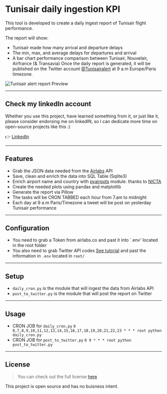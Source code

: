 Tunisair daily ingestion KPI
============

This tool is developed to create a daily ingest report of Tunisair flight performance. 

The report will show:
- Tunisair made how many arrival and departure delays
- The min, max, and average delays for departures and arrival
- A bar chart performance comparison between Tunisair, Nouvelair, Airfrance (& Transavia)
Once the daily report is generated, it will be published on the Twitter account [@Tunisairalert](https://twitter.com/Tunisairalert) at 9 a.m Europe/Paris timezone.

![Tunisair alert report Preview](https://i.ibb.co/n0sgBB4/01-08-2022-report.png)

---
## Check my linkedIn account

Whether you use this project, have learned something from it, or just like it, please consider endorsing me on linkedIN, so I can dedicate more time on open-source projects like this :)

👉 [LinkedIn](https://www.linkedin.com/in/skanderboudawara/)

---

## Features
- Grab the JSON data needed from the [Airlabs](https://airlabs.co/) API
- Save, clean and enrich the data into SQL Table (Sqlite3)
- Enrich airport name and country with [pyairpots](https://github.com/NICTA/pyairports) module. thanks to [NICTA](https://github.com/NICTA)
- Create the needed plots using pandas and matplotlib
- Generate the report via Pillow 
- The tasks will be CRON TABBED each hour from 7.am to midnight
- Each day at 9 a.m Paris/Timezone a tweet will be post on yesterday Tunisair performance

---
## Configuration
- You need to grab a Token from airlabs.co and past it into `.env' located in the root folder
- You also need to grab Twitter API codes [See tutorial](https://www.mattcrampton.com/blog/step_by_step_tutorial_to_post_to_twitter_using_python_part_two-posting_with_photos/) and past the information in `.env` located in `root/`

---

## Setup
- `daily_cron.py` is the module that will ingest the data from Airlabs API
- `post_to_twitter.py` is the module that will post the report on Twitter

---

## Usage
- CRON JOB for `daily_cron.py`
`0 0,7,8,9,10,11,12,13,14,15,16,17,18,19,20,21,22,23 * * * root python daily_cron.py`
- CRON JOB for `post_to_twitter.py`
`0 9 * * * root python post_to_twitter.py`

---

## License
>You can check out the full license [here](https://github.com/skanderboudawara/TunisairAlert/blob/master/LICENSE)

This project is open source and has no buisness intent.

